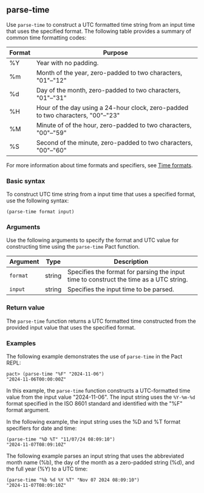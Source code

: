 ## parse-time

Use `parse-time` to construct a UTC formatted time string from an input time that uses the specified format. 
The following table provides a summary of common time formatting codes:

| Format | Purpose |
| --- | --- |
| %Y | Year with no padding. |
| %m | Month of the year, zero-padded to two characters, "01"–"12" |
| %d | Day of the month, zero-padded to two characters, "01"–"31" |
| %H | Hour of the day using a 24-hour clock, zero-padded to two characters, "00"–"23" |
| %M | Minute of of the hour, zero-padded to two characters, "00"–"59" |
| %S | Second of the minute, zero-padded to two characters, "00"–"60" |

For more information about time formats and specifiers, see [Time formats](/pact-5/Time/time-functions#time-formats).

### Basic syntax

To construct UTC time string from a input time that uses a specified format, use the following syntax:

`(parse-time format input)`

### Arguments

Use the following arguments to specify the format and UTC value for constructing time using the `parse-time` Pact function.

| Argument | Type | Description |
| --- | --- | --- |
| `format` | string | Specifies the format for parsing the input time to construct the time as a UTC string. |
| `input` | string | Specifies the input time to be parsed. |

### Return value

The `parse-time` function returns a UTC formatted time constructed from the provided input value that uses the specified format.

### Examples

The following example demonstrates the use of `parse-time` in the Pact REPL:

```pact
pact> (parse-time "%F" "2024-11-06")
"2024-11-06T00:00:00Z"
```

In this example, the `parse-time` function constructs a UTC-formatted time value from the input value "2024-11-06".
The input string uses the `%Y-%m-%d` format specified in the ISO 8601 standard and identified with the "%F" format argument.

In the following example, the input string uses the %D and %T format specifiers for date and time:

```pact
(parse-time "%D %T" "11/07/24 08:09:10")
"2024-11-07T08:09:10Z"
```

The following example parses an input string that uses the abbreviated month name (%b), the day of the month as a zero-padded string (%d), and the full year (%Y) to a UTC time:

```pact
(parse-time "%b %d %Y %T" "Nov 07 2024 08:09:10")
"2024-11-07T08:09:10Z"
```